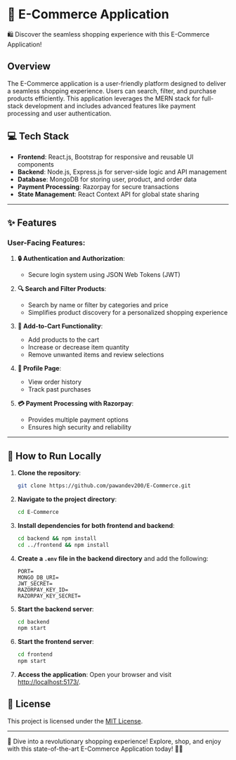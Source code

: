 # 🛒 E-Commerce Application
🛍️ Discover the seamless shopping experience with this E-Commerce Application!

## Overview
The E-Commerce application is a user-friendly platform designed to deliver a seamless shopping experience. Users can search, filter, and purchase products efficiently. This application leverages the MERN stack for full-stack development and includes advanced features like payment processing and user authentication.

## 💻 Tech Stack
- **Frontend**: React.js, Bootstrap for responsive and reusable UI components
- **Backend**: Node.js, Express.js for server-side logic and API management
- **Database**: MongoDB for storing user, product, and order data
- **Payment Processing**: Razorpay for secure transactions
- **State Management**: React Context API for global state sharing

---

## ✨ Features

### User-Facing Features:
1. **🔒 Authentication and Authorization**:
   - Secure login system using JSON Web Tokens (JWT)
  
2. **🔍 Search and Filter Products**:
   - Search by name or filter by categories and price
   - Simplifies product discovery for a personalized shopping experience

3. **🛒 Add-to-Cart Functionality**:
   - Add products to the cart
   - Increase or decrease item quantity
   - Remove unwanted items and review selections

4. **👤 Profile Page**:
   - View order history
   - Track past purchases

5. **💳 Payment Processing with Razorpay**:
   - Provides multiple payment options
   - Ensures high security and reliability


---

## 🚀 How to Run Locally

1. **Clone the repository**:
   ```bash
   git clone https://github.com/pawandev200/E-Commerce.git
   ```
2. **Navigate to the project directory**:
   ```bash
   cd E-Commerce
   ```
3. **Install dependencies for both frontend and backend**:
   ```bash
   cd backend && npm install
   cd ../frontend && npm install
   ```
4. **Create a `.env` file in the backend directory** and add the following:
   ```env
   PORT=
   MONGO_DB_URI= 
   JWT_SECRET=
   RAZORPAY_KEY_ID=
   RAZORPAY_KEY_SECRET=
   ```
5. **Start the backend server**:
   ```bash
   cd backend
   npm start
   ```
6. **Start the frontend server**:
   ```bash
   cd frontend
   npm start
   ```
7. **Access the application**:
   Open your browser and visit [http://localhost:5173/](http://localhost:5173/).

## 📜 License

This project is licensed under the [MIT License](LICENSE).

---

🌟 Dive into a revolutionary shopping experience! Explore, shop, and enjoy with this state-of-the-art E-Commerce Application today! 🛒✨

